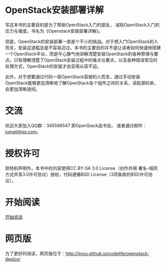 OpenStack安装部署详解
=================
写这本书的主要目的是为了帮助OpenStack入门的朋友，
减轻OpenStack入门的压力与难度。书名为《Openstack安装部署详解》。

但是，OpenStack的安装部署一直是个不小的挑战。对于想入门OpenStack的人而言，安装这道槛总是不容易迈过。本书的主要目的并不是让读者如何快速地搭建一个OpenStack平台，而是平心静气地讲解清楚安装OpenStack的各种原理与要点。只有理解清楚了OpenStack安装过程中的难点与要点，以及各种错误常见的处理方式，OpenStack的安装才会显得从容不迫。

此外，对于想要通过代码一窥OpenStack容貌的人而言，通过手动安装OpenStack能够更加清晰地了解OpenStack各个组件之间的关系，读起源码来，会更加清晰透彻。


交流
=================
欢迎大家加入QQ群：345596547 即OpenStack品书会。
或者通过邮件：jumail@qq.com。

授权许可
=================
除特别声明外，本书中的内容使用CC BY-SA 3.0 License（创作共用 署名-相同方式共享3.0许可协议）授权，代码遵循BSD License（3项条款的BSD许可协议）。


开始阅读
=================
[开始阅读](https://github.com/JiYou/openstack-depploy/blob/master/index.md)

网页版
================
为了更好的阅读，网页版位于：http://jiyou.github.io/codelife/openstack-deploy/
